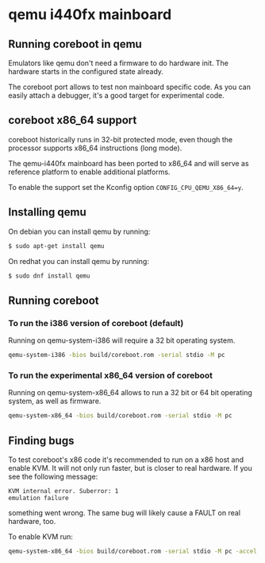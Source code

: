 # qemu i440fx mainboard

## Running coreboot in qemu
Emulators like qemu don't need a firmware to do hardware init.
The hardware starts in the configured state already.

The coreboot port allows to test non mainboard specific code.
As you can easily attach a debugger, it's a good target for
experimental code.

## coreboot x86_64 support
coreboot historically runs in 32-bit protected mode, even though the
processor supports x86_64 instructions (long mode).

The qemu-i440fx mainboard has been ported to x86_64 and will serve as
reference platform to enable additional platforms.

To enable the support set the Kconfig option ``CONFIG_CPU_QEMU_X86_64=y``.

## Installing qemu

On debian you can install qemu by running:
```bash
$ sudo apt-get install qemu
```

On redhat you can install qemu by running:
```bash
$ sudo dnf install qemu
```

## Running coreboot

### To run the i386 version of coreboot (default)
Running on qemu-system-i386 will require a 32 bit operating system.

```bash
qemu-system-i386 -bios build/coreboot.rom -serial stdio -M pc
```

### To run the experimental x86_64 version of coreboot
Running on qemu-system-x86_64 allows to run a 32 bit or 64 bit operating system,
as well as firmware.

```bash
qemu-system-x86_64 -bios build/coreboot.rom -serial stdio -M pc
```

## Finding bugs
To test coreboot's x86 code it's recommended to run on a x86 host and enable KVM.
It will not only run faster, but is closer to real hardware. If you see the
following message:

    KVM internal error. Suberror: 1
    emulation failure

something went wrong. The same bug will likely cause a FAULT on real hardware,
too.

To enable KVM run:

```bash
qemu-system-x86_64 -bios build/coreboot.rom -serial stdio -M pc -accel kvm -cpu host
```
